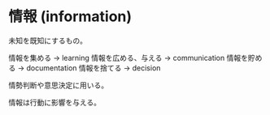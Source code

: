 # 情報 (information)

未知を既知にするもの。

情報を集める → learning
情報を広める、与える → communication
情報を貯める → documentation
情報を捨てる → decision

情勢判断や意思決定に用いる。

情報は行動に影響を与える。

